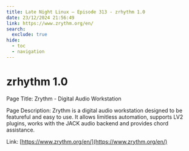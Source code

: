 ```yaml
---
title: Late Night Linux – Episode 313 - zrhythm 1.0
date: 23/12/2024 21:56:49
link: https://www.zrythm.org/en/
search:
  exclude: true
hide:
  - toc
  - navigation
---
```


# zrhythm 1.0

Page Title: Zrythm - Digital Audio Workstation

Page Description: Zrythm is a digital audio workstation designed to be featureful and easy to use. It allows limitless automation, supports LV2 plugins, works with the JACK audio backend and provides chord assistance. 

Link: [https://www.zrythm.org/en/](https://www.zrythm.org/en/)